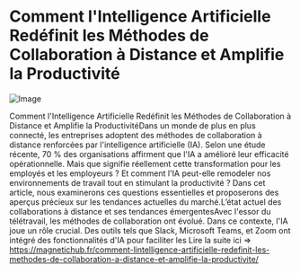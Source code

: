 # Comment l'Intelligence Artificielle Redéfinit les Méthodes de Collaboration à Distance et Amplifie la Productivité

![Image](https://images.pexels.com/photos/17483868/pexels-photo-17483868.jpeg?auto=compress&cs=tinysrgb&h=650&w=940)

Comment l'Intelligence Artificielle Redéfinit les Méthodes de Collaboration à Distance et Amplifie la ProductivitéDans un monde de plus en plus connecté, les entreprises adoptent des méthodes de collaboration à distance renforcées par l'intelligence artificielle (IA). Selon une étude récente, 70 % des organisations affirment que l'IA a amélioré leur efficacité opérationnelle. Mais que signifie réellement cette transformation pour les employés et les employeurs ? Et comment l'IA peut-elle remodeler nos environnements de travail tout en stimulant la productivité ? Dans cet article, nous examinerons ces questions essentielles et proposerons des aperçus précieux sur les tendances actuelles du marché.L’état actuel des collaborations à distance et ses tendances émergentesAvec l'essor du télétravail, les méthodes de collaboration ont évolué. Dans ce contexte, l'IA joue un rôle crucial. Des outils tels que Slack, Microsoft Teams, et Zoom ont intégré des fonctionnalités d'IA pour faciliter les  Lire la suite ici => https://magnetichub.fr/comment-lintelligence-artificielle-redefinit-les-methodes-de-collaboration-a-distance-et-amplifie-la-productivite/
